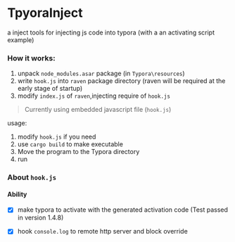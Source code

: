 # TpyoraInject
a inject tools for injecting js code into typora (with a an activating script example)

### How it works:

1. unpack `node_modules.asar` package (in `Typora\resources`)
2. write `hook.js`  into `raven` package directory (raven will be required at the early stage of startup)
3. modify `index.js` of `raven`,injecting require of `hook.js`

> Currently using embedded javascript file (`hook.js`)

usage:

1. modify `hook.js` if you need
2. use `cargo build` to make  executable
3. Move the program to the Typora directory
4. run

### About `hook.js`

#### Ability

- [x] make typora to activate with the generated activation code (Test passed in version 1.4.8)
- [x] hook `console.log` to remote http server and block override

